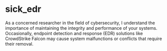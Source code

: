 # sick_edr
As a concerned researcher in the field of cybersecurity, I understand the importance of maintaining the integrity and performance of your systems. Occasionally, endpoint detection and response (EDR) solutions like CrowdStrike Falcon may cause system malfunctions or conflicts that require their removal.
